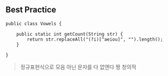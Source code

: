 ## Best Practice

	public class Vowels {

	    public static int getCount(String str) {
	        return str.replaceAll("(?i)[^aeiou]", "").length();
	    }

	}
    
>정규표현식으로 모음 아닌 문자를 다 없앤다 짱 창의적



